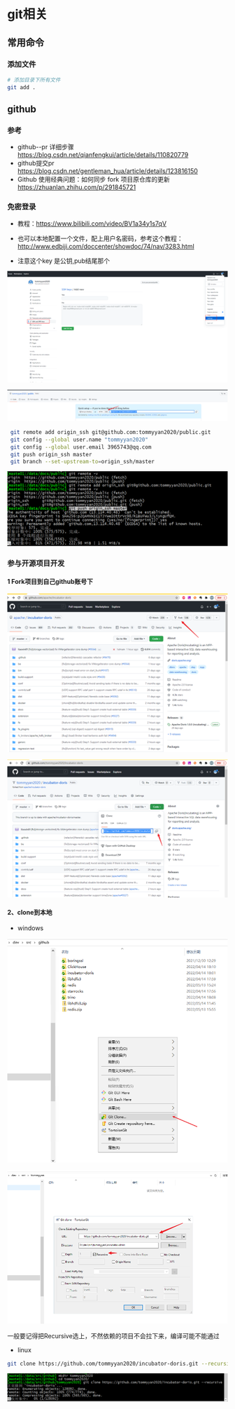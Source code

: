 # git相关



## 常用命令

### 添加文件

```bash
# 添加目录下所有文件
git add .
```

## github

### 参考

- github--pr 详细步骤 https://blog.csdn.net/qianfengkui/article/details/110820779
- github提交pr https://blog.csdn.net/gentleman_hua/article/details/123816150
- Github 使用经典问题：如何同步 fork 项目原仓库的更新 https://zhuanlan.zhihu.com/p/291845721

### 免密登录

- 教程：https://www.bilibili.com/video/BV1a34y1s7qV
- 也可以本地配置一个文件，配上用户名密码，参考这个教程：http://www.edbiji.com/doccenter/showdoc/74/nav/3283.html

- 注意这个key 是公钥,pub结尾那个

![1652770232753](images/1652770232753.png)

![1652772145163](images/1652772145163.png)

```bash
 git remote add origin_ssh git@github.com:tommyyan2020/public.git
 git config --global user.name "tommyyan2020"
 git config --global user.email 3965743@qq.com
 git push origin_ssh master
 git branch --set-upstream-to=origin_ssh/master
```

![1652772582790](images/1652772582790.png)

### 参与开源项目开发

#### 1 Fork项目到自己github账号下

![1652765121860](images/1652765121860.png)

![1652765070986](images/1652765070986.png)

#### 2、clone到本地

- windows

![1652765342946](images/1652765342946.png)

![1652765468808](images/1652765468808.png)

​	一般要记得把Recursive选上，不然依赖的项目不会拉下来，编译可能不能通过

- linux

```bash
git clone https://github.com/tommyyan2020/incubator-doris.git --recursive
```



![1652765808818](images/1652765808818.png)